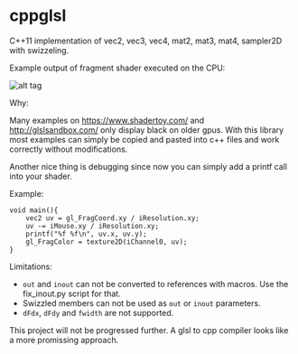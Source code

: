 cppglsl
=======

C++11 implementation of vec2, vec3, vec4, mat2, mat3, mat4, sampler2D with swizzeling.

Example output of fragment shader executed on the CPU:

![alt tag](https://raw.githubusercontent.com/00v1/cppglsl/master/output.jpg)

Why:

Many examples on https://www.shadertoy.com/ and http://glslsandbox.com/ only display black on older gpus. With this library most examples can simply be copied and pasted into c++ files and work correctly without modifications.

Another nice thing is debugging since now you can simply add a printf call into your shader.

Example:

    void main(){
        vec2 uv = gl_FragCoord.xy / iResolution.xy;
        uv -= iMouse.xy / iResolution.xy;
        printf("%f %f\n", uv.x, uv.y);
        gl_FragColor = texture2D(iChannel0, uv);
    }

Limitations:
- `out` and `inout` can not be converted to references with macros. Use the fix_inout.py script for that.
- Swizzled members can not be used as `out` or `inout` parameters.
- `dFdx`, `dFdy` and `fwidth` are not supported.

This project will not be progressed further. A glsl to cpp compiler looks like a more promissing approach.
